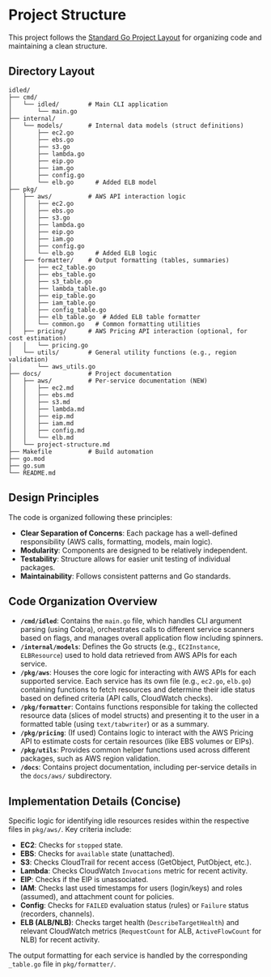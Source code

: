 # Project Structure

This project follows the [Standard Go Project Layout](https://github.com/golang-standards/project-layout) for organizing code and maintaining a clean structure.

## Directory Layout

```
idled/
├── cmd/
│   └── idled/        # Main CLI application
│       └── main.go
├── internal/
│   └── models/       # Internal data models (struct definitions)
│       ├── ec2.go
│       ├── ebs.go
│       ├── s3.go
│       ├── lambda.go
│       ├── eip.go
│       ├── iam.go
│       ├── config.go
│       └── elb.go      # Added ELB model
├── pkg/
│   ├── aws/          # AWS API interaction logic
│   │   ├── ec2.go
│   │   ├── ebs.go
│   │   ├── s3.go
│   │   ├── lambda.go
│   │   ├── eip.go
│   │   ├── iam.go
│   │   ├── config.go
│   │   └── elb.go      # Added ELB logic
│   ├── formatter/    # Output formatting (tables, summaries)
│   │   ├── ec2_table.go
│   │   ├── ebs_table.go
│   │   ├── s3_table.go
│   │   ├── lambda_table.go
│   │   ├── eip_table.go
│   │   ├── iam_table.go
│   │   ├── config_table.go
│   │   ├── elb_table.go  # Added ELB table formatter
│   │   └── common.go   # Common formatting utilities
│   ├── pricing/      # AWS Pricing API interaction (optional, for cost estimation)
│   │   └── pricing.go
│   └── utils/        # General utility functions (e.g., region validation)
│       └── aws_utils.go
├── docs/             # Project documentation
│   ├── aws/          # Per-service documentation (NEW)
│   │   ├── ec2.md
│   │   ├── ebs.md
│   │   ├── s3.md
│   │   ├── lambda.md
│   │   ├── eip.md
│   │   ├── iam.md
│   │   ├── config.md
│   │   └── elb.md
│   └── project-structure.md
├── Makefile          # Build automation
├── go.mod
├── go.sum
└── README.md
```

## Design Principles

The code is organized following these principles:

- **Clear Separation of Concerns**: Each package has a well-defined responsibility (AWS calls, formatting, models, main logic).
- **Modularity**: Components are designed to be relatively independent.
- **Testability**: Structure allows for easier unit testing of individual packages.
- **Maintainability**: Follows consistent patterns and Go standards.

## Code Organization Overview

- **`/cmd/idled`**: Contains the `main.go` file, which handles CLI argument parsing (using Cobra), orchestrates calls to different service scanners based on flags, and manages overall application flow including spinners.
- **`/internal/models`**: Defines the Go structs (e.g., `EC2Instance`, `ELBResource`) used to hold data retrieved from AWS APIs for each service.
- **`/pkg/aws`**: Houses the core logic for interacting with AWS APIs for each supported service. Each service has its own file (e.g., `ec2.go`, `elb.go`) containing functions to fetch resources and determine their idle status based on defined criteria (API calls, CloudWatch checks).
- **`/pkg/formatter`**: Contains functions responsible for taking the collected resource data (slices of model structs) and presenting it to the user in a formatted table (using `text/tabwriter`) or as a summary.
- **`/pkg/pricing`**: (If used) Contains logic to interact with the AWS Pricing API to estimate costs for certain resources (like EBS volumes or EIPs).
- **`/pkg/utils`**: Provides common helper functions used across different packages, such as AWS region validation.
- **`/docs`**: Contains project documentation, including per-service details in the `docs/aws/` subdirectory.

## Implementation Details (Concise)

Specific logic for identifying idle resources resides within the respective files in `pkg/aws/`. Key criteria include:

- **EC2**: Checks for `stopped` state.
- **EBS**: Checks for `available` state (unattached).
- **S3**: Checks CloudTrail for recent access (GetObject, PutObject, etc.).
- **Lambda**: Checks CloudWatch `Invocations` metric for recent activity.
- **EIP**: Checks if the EIP is unassociated.
- **IAM**: Checks last used timestamps for users (login/keys) and roles (assumed), and attachment count for policies.
- **Config**: Checks for `FAILED` evaluation status (rules) or `Failure` status (recorders, channels).
- **ELB (ALB/NLB)**: Checks target health (`DescribeTargetHealth`) and relevant CloudWatch metrics (`RequestCount` for ALB, `ActiveFlowCount` for NLB) for recent activity.

The output formatting for each service is handled by the corresponding `_table.go` file in `pkg/formatter/`.